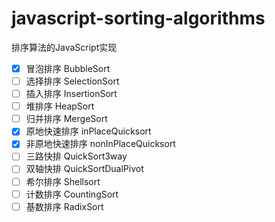 # javascript-sorting-algorithms
排序算法的JavaScript实现

- [x] 冒泡排序 BubbleSort
- [ ] 选择排序 SelectionSort
- [ ] 插入排序 InsertionSort
- [ ] 堆排序 HeapSort
- [ ] 归并排序 MergeSort
- [x] 原地快速排序 inPlaceQuicksort
- [x] 非原地快速排序 nonInPlaceQuicksort
- [ ] 三路快排 QuickSort3way
- [ ] 双轴快排 QuickSortDualPivot
- [ ] 希尔排序 Shellsort
- [ ] 计数排序 CountingSort
- [ ] 基数排序 RadixSort
